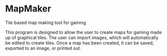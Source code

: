 # MapMaker
Tile based map making tool for gaming

This program is designed to allow the user to create maps for gaming made up of graphical tiles.
The user can import images, which will automatically be edited to create tiles.
Once a map has been created, it can be saved, exported to an image, or printed out.
